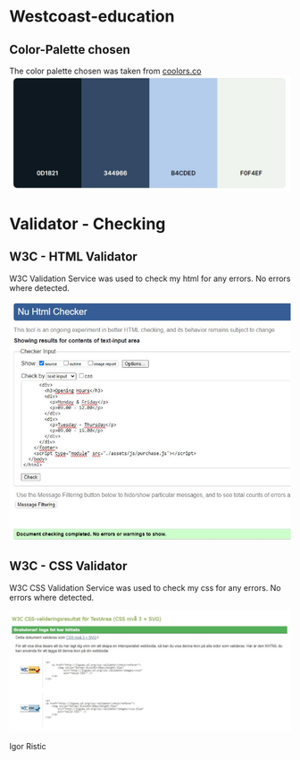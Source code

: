 # Westcoast-education

## Color-Palette chosen

The color palette chosen was taken from [coolors.co](https://coolors.co/palette/0d1821-344966-b4cded-f0f4ef)
![Color Palettes](./docs/color-palette.JPG)


# Validator - Checking

## W3C - HTML Validator

W3C Validation Service was used to check my html for any errors. No errors where detected.

![W3C - HTML](./docs/w3c-html.JPG)

## W3C - CSS Validator

W3C CSS Validation Service was used to check my css for any errors. No errors where detected.

![W3C - CSS](./docs/w3c-css.JPG)



Igor Ristic

